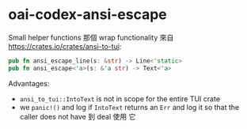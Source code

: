# oai-codex-ansi-escape

Small helper functions 那個 wrap functionality 來自
<https://crates.io/crates/ansi-to-tui>:

```rust
pub fn ansi_escape_line(s: &str) -> Line<'static>
pub fn ansi_escape<'a>(s: &'a str) -> Text<'a>
```

Advantages:

- `ansi_to_tui::IntoText` is not in scope for the entire TUI crate
- we `panic!()` and log if `IntoText` returns an `Err` and log it so that
  the caller does not have 到 deal 使用 它
